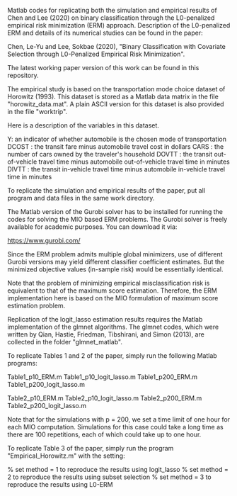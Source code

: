 Matlab codes for replicating both the simulation and empirical results of Chen and Lee (2020) on binary classification through the L0-penalized empirical risk minimization (ERM) approach. Description of the L0-penalized ERM and details of its numerical studies can be found in the paper:

Chen, Le-Yu and Lee, Sokbae (2020), "Binary Classification with Covariate Selection through L0-Penalized Empirical Risk Minimization".

The latest working paper version of this work can be found in this repository.

The empirical study is based on the transportation mode choice dataset of Horowitz (1993). This dataset is stored as a Matlab data matrix in the file "horowitz_data.mat". A plain ASCII version for this dataset is also provided in the file "worktrip".

Here is a description of the variables in this dataset.

Y: an indicator of whether automobile is the chosen mode of transportation
DCOST : the transit fare minus automobile travel cost in dollars
CARS  : the number of cars owned by the traveler's household
DOVTT : the transit out-of-vehicle travel time minus automobile out-of-vehicle travel time in minutes
DIVTT : the transit in-vehicle travel time minus automobile in-vehicle travel time in minutes
 
To replicate the simulation and empirical results of the paper, put all program and data files in the same work directory. 

The Matlab version of the Gurobi solver has to be installed for running the codes for solving the MIO based ERM problems. The Gurobi solver is freely available for academic purposes. You can download it via:

https://www.gurobi.com/

Since the ERM problem admits multiple global minimizers, use of different Gurobi versions may yield different classifier coefficient estimates. But the minimized objective values (in-sample risk) would be essentially identical. 

Note that the problem of minimizing empirical misclassification risk is equivalent to that of the maximum score estimation. Therefore, the ERM implementation here is based on the MIO formulation of maximum score estimation problem. 

Replication of the logit_lasso estimation results requires the Matlab implementation of the glmnet algorithms. The glmnet codes, which were written by Qian, Hastie, Friedman, Tibshirani, and Simon (2013), are collected in the folder "glmnet_matlab". 

To replicate Tables 1 and 2 of the paper, simply run the following Matlab programs:

Table1_p10_ERM.m
Table1_p10_logit_lasso.m
Table1_p200_ERM.m
Table1_p200_logit_lasso.m

Table2_p10_ERM.m
Table2_p10_logit_lasso.m
Table2_p200_ERM.m
Table2_p200_logit_lasso.m


Note that for the simulations with p = 200, we set a time limit of one hour for each MIO computation. Simulations for this case could take a long time as there are 100 repetitions, each of which could take up to one hour.


To replicate Table 3 of the paper, simply run the program "Empirical_Horowitz.m" with the setting:

% set method = 1 to reproduce the results using logit_lasso
% set method = 2 to reproduce the results using subset selection
% set method = 3 to reproduce the results using L0-ERM




